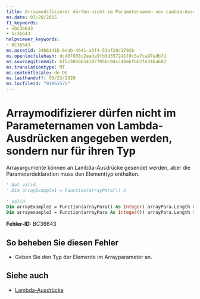 ```yaml
---
title: Arraymodifizierer dürfen nicht im Parameternamen von Lambda-Ausdrücken angegeben werden, sondern nur für ihren Typ
ms.date: 07/20/2015
f1_keywords:
- vbc36643
- bc36643
helpviewer_keywords:
- BC36643
ms.assetid: 34b6141b-6eab-4641-a3f4-53ef28c1792b
ms.openlocfilehash: dc40f038c2eada9fb3d357241f8c5a7ca97edb7d
ms.sourcegitcommit: bf5c5850654187705bc94cc40ebfb62fe346ab02
ms.translationtype: MT
ms.contentlocale: de-DE
ms.lasthandoff: 09/23/2020
ms.locfileid: "91061575"
---
```

# <a name="array-modifiers-cannot-be-specified-on-lambda-expression-parameters-name-only-on-its-type"></a>Arraymodifizierer dürfen nicht im Parameternamen von Lambda-Ausdrücken angegeben werden, sondern nur für ihren Typ

Arrayargumente können an Lambda-Ausdrücke gesendet werden, aber die Parameterdeklaration muss den Elementtyp enthalten.  
  
```vb  
' Not valid.  
' Dim arrayExample1 = Function(arrayPara()) 2  
  
' Valid.  
Dim arrayExample2 = Function(arrayPara() As Integer) arrayPara.Length > 0  
Dim arrayexample3 = Function(arrayPara As Integer()) arrayPara.Length > 0  
```  
  
 **Fehler-ID:** BC36643  
  
## <a name="to-correct-this-error"></a>So beheben Sie diesen Fehler  
  
- Geben Sie den Typ der Elemente im Arrayparameter an.  
  
## <a name="see-also"></a>Siehe auch

- [Lambda-Ausdrücke](../programming-guide/language-features/procedures/lambda-expressions.md)
